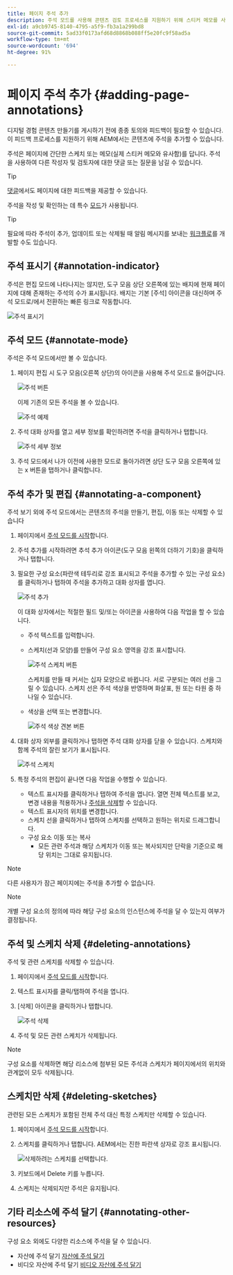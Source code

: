 ```yaml
---
title: 페이지 주석 추가
description: 주석 모드를 사용해 콘텐츠 검토 프로세스를 지원하기 위해 스티커 메모를 사용하듯이 페이지에 주석 및 스케치를 남깁니다.
exl-id: a9cb9745-8140-4795-a5f9-fb3a1a299bd8
source-git-commit: 5ad33f0173afd68d8868b088ff5e20fc9f58ad5a
workflow-type: tm+mt
source-wordcount: '694'
ht-degree: 91%

---
```


# 페이지 주석 추가 {#adding-page-annotations}

디지털 경험 콘텐츠 만들기를 게시하기 전에 종종 토의와 피드백이 필요할 수 있습니다. 이 피드백 프로세스를 지원하기 위해 AEM에서는 콘텐츠에 주석을 추가할 수 있습니다.

주석은 페이지에 간단한 스케치 또는 메모(실제 스티커 메모와 유사함)를 답니다. 주석을 사용하여 다른 작성자 및 검토자에 대한 댓글 또는 질문을 남길 수 있습니다.

>[!TIP]
>
>[댓글](/help/sites-cloud/authoring/getting-started/basic-handling.md#timeline)에서도 페이지에 대한 피드백을 제공할 수 있습니다.

주석을 작성 및 확인하는 데 특수 [모드](/help/sites-cloud/authoring/fundamentals/environment-tools.md#page-modes)가 사용됩니다.

>[!TIP]
>
>필요에 따라 주석이 추가, 업데이트 또는 삭제될 때 알림 메시지를 보내는 [워크플로](/help/sites-cloud/authoring/workflows/overview.md)를 개발할 수도 있습니다.

## 주석 표시기 {#annotation-indicator}

주석은 편집 모드에 나타나지는 않지만, 도구 모음 상단 오른쪽에 있는 배지에 현재 페이지에 대해 존재하는 주석의 수가 표시됩니다. 배지는 기본 [주석] 아이콘을 대신하며 주석 모드로/에서 전환하는 빠른 링크로 작동합니다.

![주석 표시기](/help/sites-cloud/authoring/assets/annotation-indicator.png)

## 주석 모드 {#annotate-mode}

주석은 주석 모드에서만 볼 수 있습니다.

1. 페이지 편집 시 도구 모음(오른쪽 상단)의 아이콘을 사용해 주석 모드로 들어갑니다.

   ![주석 버튼](/help/sites-cloud/authoring/assets/annotations.png)

   이제 기존의 모든 주석을 볼 수 있습니다.

   ![주석 예제](/help/sites-cloud/authoring/assets/annotation-sketches.png)

1. 주석 대화 상자를 열고 세부 정보를 확인하려면 주석을 클릭하거나 탭합니다.

   ![주석 세부 정보](/help/sites-cloud/authoring/assets/annotation-adding.png)

1. 주석 모드에서 나가 이전에 사용한 모드로 돌아가려면 상단 도구 모음 오른쪽에 있는 x 버튼을 탭하거나 클릭합니다.

## 주석 추가 및 편집 {#annotating-a-component}

주석 보기 외에 주석 모드에서는 콘텐츠의 주석을 만들기, 편집, 이동 또는 삭제할 수 있습니다

1. 페이지에서 [주석 모드를 시작](#annotate-mode)합니다.

1. 주석 추가를 시작하려면 추석 추가 아이콘(도구 모음 왼쪽의 더하기 기호)을 클릭하거나 탭합니다.

1. 필요한 구성 요소(파란색 테두리로 강조 표시되고 주석을 추가할 수 있는 구성 요소)를 클릭하거나 탭하여 주석을 추가하고 대화 상자를 엽니다.

   ![주석 추가](/help/sites-cloud/authoring/assets/annotation-adding.png)

   이 대화 상자에서는 적절한 필드 및/또는 아이콘을 사용하여 다음 작업을 할 수 있습니다.

   * 주석 텍스트를 입력합니다.
   * 스케치(선과 모양)를 만들어 구성 요소 영역을 강조 표시합니다.

     ![주석 스케치 버튼](/help/sites-cloud/authoring/assets/annotation-sketch.png)

     스케치를 만들 때 커서는 십자 모양으로 바뀝니다. 서로 구분되는 여러 선을 그릴 수 있습니다. 스케치 선은 주석 색상을 반영하며 화살표, 원 또는 타원 중 하나일 수 있습니다.

   * 색상을 선택 또는 변경합니다.

     ![주석 색상 견본 버튼](/help/sites-cloud/authoring/assets/annotation-color-swatch.png)

1. 대화 상자 외부를 클릭하거나 탭하면 주석 대화 상자를 닫을 수 있습니다. 스케치와 함께 주석의 잘린 보기가 표시됩니다.

   ![주석 스케치](/help/sites-cloud/authoring/assets/annotation-sketches.png)

1. 특정 주석의 편집이 끝나면 다음 작업을 수행할 수 있습니다.

   * 텍스트 표시자를 클릭하거나 탭하여 주석을 엽니다. 열면 전체 텍스트를 보고, 변경 내용을 적용하거나 [주석을 삭제](#deleting-annotations)할 수 있습니다.
   * 텍스트 표시자의 위치를 변경합니다.
   * 스케치 선을 클릭하거나 탭하여 스케치를 선택하고 원하는 위치로 드래그합니다.
   * 구성 요소 이동 또는 복사
      * 모든 관련 주석과 해당 스케치가 이동 또는 복사되지만 단락을 기준으로 해당 위치는 그대로 유지됩니다.


>[!NOTE]
>
>다른 사용자가 잠근 페이지에는 주석을 추가할 수 없습니다.

>[!NOTE]
>
>개별 구성 요소의 정의에 따라 해당 구성 요소의 인스턴스에 주석을 달 수 있는지 여부가 결정됩니다.

## 주석 및 스케치 삭제 {#deleting-annotations}

주석 및 관련 스케치를 삭제할 수 있습니다.

1. 페이지에서 [주석 모드를 시작](#annotate-mode)합니다.

1. 텍스트 표시자를 클릭/탭하여 주석을 엽니다.

1. [삭제] 아이콘을 클릭하거나 탭합니다.

   ![주석 삭제](/help/sites-cloud/authoring/assets/annotation-delete.png)

1. 주석 및 모든 관련 스케치가 삭제됩니다.

>[!NOTE]
>
>구성 요소를 삭제하면 해당 리소스에 첨부된 모든 주석과 스케치가 페이지에서의 위치와 관계없이 모두 삭제됩니다.

## 스케치만 삭제 {#deleting-sketches}

관련된 모든 스케치가 포함된 전체 주석 대신 특정 스케치만 삭제할 수 있습니다.

1. 페이지에서 [주석 모드를 시작](#annotate-mode)합니다.

1. 스케치를 클릭하거나 탭합니다. AEM에서는 진한 파란색 상자로 강조 표시됩니다.

   ![삭제하려는 스케치를 선택합니다.](/help/sites-cloud/authoring/assets/annotation-sketch-delete.png)

1. 키보드에서 Delete 키를 누릅니다.

1. 스케치는 삭제되지만 주석은 유지됩니다.

## 기타 리소스에 주석 달기 {#annotating-other-resources}

구성 요소 외에도 다양한 리소스에 주석을 달 수 있습니다.

* 자산에 주석 달기 [자산에 주석 달기](/help/assets/manage-digital-assets.md#annotating)
* 비디오 자산에 주석 달기 [비디오 자산에 주석 달기](/help/assets/manage-video-assets.md#annotate-video-assets)
